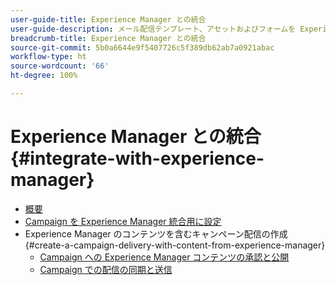```yaml
---
user-guide-title: Experience Manager との統合
user-guide-description: メール配信テンプレート、アセットおよびフォームを Experience Manager で管理できるように Adobe Campaign を Adobe Experience Manager と接続する方法について説明します。
breadcrumb-title: Experience Manager との統合
source-git-commit: 5b0a6644e9f5407726c5f389db62ab7a0921abac
workflow-type: ht
source-wordcount: '66'
ht-degree: 100%

---
```



# Experience Manager との統合 {#integrate-with-experience-manager}

+ [概要](/help/tutorial-integrate-with-experience-manager/overview.md)
+ [Campaign を Experience Manager 統合用に設定](/help/tutorial-integrate-with-experience-manager/configure-campaign-for-aem-integration.md)
+ Experience Manager のコンテンツを含むキャンペーン配信の作成 {#create-a-campaign-delivery-with-content-from-experience-manager}
   + [Campaign への Experience Manager コンテンツの承認と公開](/help/tutorial-integrate-with-experience-manager/approve-and-publish-aem-content-to-campaign.md)
   + [Campaign での配信の同期と送信](/help/tutorial-integrate-with-experience-manager/synchronize-and-send-an-aem-delivery-in-campaign.md)

